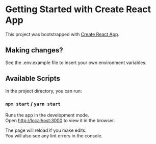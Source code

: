 # Getting Started with Create React App

This project was bootstrapped with [Create React App](https://github.com/facebook/create-react-app).

## Making changes?

See the .env.example file to insert your own environment variables.

## Available Scripts

In the project directory, you can run:

### `npm start` / `yarn start`

Runs the app in the development mode.\
Open [http://localhost:3000](http://localhost:3000) to view it in the browser.

The page will reload if you make edits.\
You will also see any lint errors in the console.

